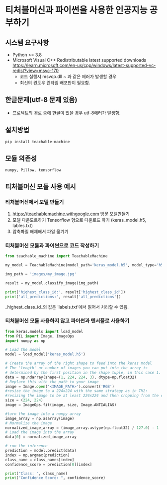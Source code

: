 # 티처블머신과 파이썬을 사용한 인공지능 공부하기

## 시스템 요구사항
* Python >= 3.8  
* Microsoft Visual C++ Redistributable latest supported downloads  
https://learn.microsoft.com/en-us/cpp/windows/latest-supported-vc-redist?view=msvc-170  
  * 코드 실행시 msvcp.dll ~ 과 같은 에러가 발생할 경우 
  * 최신의 윈도우 런타임 배포판이 필요함. 

## 한글문제(utf-8 문제 있음)
* 프로젝트의 경로 중에 한글이 있을 경우 utf-8에러가 발생함.

 
## 설치방법  
```bash
pip install teachable-machine
```

## 모듈 의존성  
```
numpy, Pillow, tensorflow
```  

## 티처블머신 모듈 사용 예시  
### 티처블머신에서 모델 만들기
1. https://teachablemachine.withgoogle.com 방문 모델만들기 
2. 모델 다운도르하기 Tensorflow 형으로 다운로드 하기 (keras_model.h5, lables.txt)
3. 압축파일 해제해서 파일 옮기기  

### 티처블머신 모듈과 파이썬으로 코드 작성하기

```py
from teachable_machine import TeachableMachine

my_model = TeachableMachine(model_path='keras_model.h5', model_type='h5')

img_path = 'images/my_image.jpg'

result = my_model.classify_image(img_path)

print('highest_class_id:', result['highest_class_id'])
print('all_predictions:', result['all_predictions'])
```

_highest_class_id_의 값은 'labels.txt'에서 읽어서 처리할 수 있음. 

### 티처블머신 모듈 사용하지 않고 파이썬과 텐서플로 사용하기 
```py
from keras.models import load_model
from PIL import Image, ImageOps
import numpy as np

# Load the model
model = load_model('keras_model.h5')

# Create the array of the right shape to feed into the keras model
# The 'length' or number of images you can put into the array is
# determined by the first position in the shape tuple, in this case 1.
data = np.ndarray(shape=(1, 224, 224, 3), dtype=np.float32)
# Replace this with the path to your image
image = Image.open('<IMAGE_PATH>').convert('RGB')
#resize the image to a 224x224 with the same strategy as in TM2:
#resizing the image to be at least 224x224 and then cropping from the center
size = (224, 224)
image = ImageOps.fit(image, size, Image.ANTIALIAS)

#turn the image into a numpy array
image_array = np.asarray(image)
# Normalize the image
normalized_image_array = (image_array.astype(np.float32) / 127.0) - 1
# Load the image into the array
data[0] = normalized_image_array

# run the inference
prediction = model.predict(data)
index = np.argmax(prediction)
class_name = class_names[index]
confidence_score = prediction[0][index]

print("Class: ", class_name)
print("Confidence Score: ", confidence_score)
```